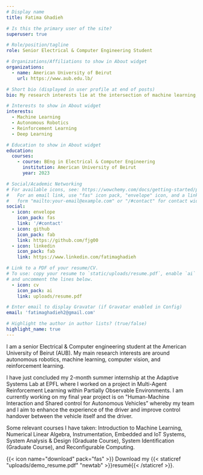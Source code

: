 ```yaml
---
# Display name
title: Fatima Ghadieh

# Is this the primary user of the site?
superuser: true

# Role/position/tagline
role: Senior Electrical & Computer Engineering Student

# Organizations/Affiliations to show in About widget
organizations:
  - name: American University of Beirut
    url: https://www.aub.edu.lb/

# Short bio (displayed in user profile at end of posts)
bio: My research interests lie at the intersection of machine learning, robotics, computer vision, control, optimization, and reinforcement learning.

# Interests to show in About widget
interests:
  - Machine Learning
  - Autonomous Robotics
  - Reinforcement Learning
  - Deep Learning

# Education to show in About widget
education:
  courses:
    - course: BEng in Electrical & Computer Engineering
      institution: American University of Beirut
      year: 2023

# Social/Academic Networking
# For available icons, see: https://wowchemy.com/docs/getting-started/page-builder/#icons
#   For an email link, use "fas" icon pack, "envelope" icon, and a link in the
#   form "mailto:your-email@example.com" or "/#contact" for contact widget.
social:
  - icon: envelope
    icon_pack: fas
    link: '/#contact'
  - icon: github
    icon_pack: fab
    link: https://github.com/fjg00
  - icon: linkedin
    icon_pack: fab
    link: https://www.linkedin.com/fatimaghadieh

# Link to a PDF of your resume/CV.
# To use: copy your resume to `static/uploads/resume.pdf`, enable `ai` icons in `params.toml`,
# and uncomment the lines below.
  - icon: cv
    icon_pack: ai
    link: uploads/resume.pdf

# Enter email to display Gravatar (if Gravatar enabled in Config)
email: 'fatimaghadieh2@gmail.com'

# Highlight the author in author lists? (true/false)
highlight_name: true
---
```


I am a senior Electrical & Computer engineering student at the American University of Beirut (AUB). My main research interests are around autonomous robotics, machine learning, computer vision, and reinforcement learning.

I have just concluded my 2-month summer internship at the Adaptive Systems Lab at EPFL where I worked on a project in Multi-Agent Reinforcement Learning within Partially Observable Environments. I am currently working on my final year project is on "Human-Machine Interaction and Shared control for Autonomous Vehicles” whereby my team and I aim to enhance the experience of the driver and improve control handover between the vehicle itself and the driver. 
  
Some relevant courses I have taken: Introduction to Machine Learning, Numerical Linear Algebra, Instrumentation, Embedded and IoT Systems, System Analysis & Design (Graduate Course), System Identification (Graduate Course), and Reconfigurable Computing.



{{< icon name="download" pack="fas" >}} Download my {{< staticref "uploads/demo_resume.pdf" "newtab" >}}resumé{{< /staticref >}}.
